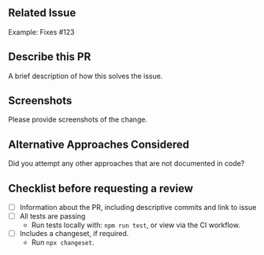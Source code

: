 ## Related Issue

Example: Fixes #123

## Describe this PR

A brief description of how this solves the issue.

## Screenshots

Please provide screenshots of the change.

## Alternative Approaches Considered

Did you attempt any other approaches that are not documented in code?

## Checklist before requesting a review

- [ ] Information about the PR, including descriptive commits and link to issue
- [ ] All tests are passing
  - Run tests locally with: `npm run test`, or view via the CI workflow.
- [ ] Includes a changeset, if required.
  - Run `npx changeset`.
